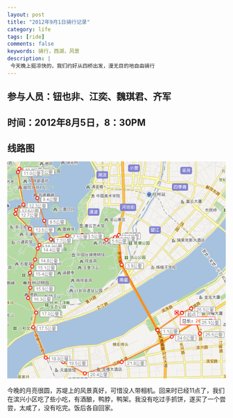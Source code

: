 ```yaml
---
layout: post
title: "2012年9月1日骑行记录"
category: life
tags: [ride]
comments: false
keywords: 骑行，西湖，风景
description: |
 今天晚上挺凉快的，我们约好从四桥出发，漫无目的地自由骑行
---
```


## 参与人员：钮也非、江奕、魏琪君、齐军

## 时间：2012年8月5日，8：30PM

## 线路图

![骑行线路图](/images/qixing.png)

今晚的月亮很圆，苏堤上的风景真好，可惜没人带相机。回来时已经11点了，我们在滨兴小区吃了些小吃，有酒酿，鸭脖，鸭架。我没有吃过手抓饼，遂买了一个尝尝，太咸了，没有吃完。饭后各自回家。